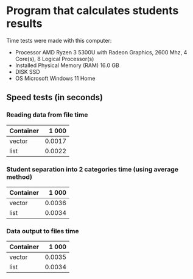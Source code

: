 # Program that calculates students results

Time tests were made with this computer:
* Processor	AMD Ryzen 3 5300U with Radeon Graphics, 2600 Mhz, 4 Core(s), 8 Logical Processor(s)
* Installed Physical Memory (RAM)	16.0 GB
* DISK SSD
* OS Microsoft Windows 11 Home

## Speed tests (in seconds)

### Reading data from file time

| Container | 1 000  |
| --------- | ------:|
| vector    | 0.0017 |
| list      | 0.0022 |

### Student separation into 2 categories time (using average method)
| Container | 1 000  |
| --------- | ------:|
| vector    | 0.0036 |
| list      | 0.0034 |

### Data output to files time

| Container | 1 000  |
| --------- | ------:|
| vector    | 0.0035 |
| list      | 0.0034 |
